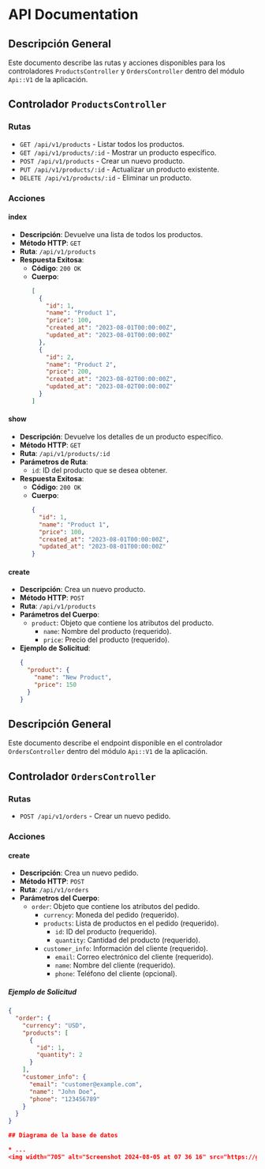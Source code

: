 # API Documentation

## Descripción General

Este documento describe las rutas y acciones disponibles para los controladores `ProductsController` y `OrdersController` dentro del módulo `Api::V1` de la aplicación.

## Controlador `ProductsController`

### Rutas

- `GET /api/v1/products` - Listar todos los productos.
- `GET /api/v1/products/:id` - Mostrar un producto específico.
- `POST /api/v1/products` - Crear un nuevo producto.
- `PUT /api/v1/products/:id` - Actualizar un producto existente.
- `DELETE /api/v1/products/:id` - Eliminar un producto.

### Acciones

#### index

- **Descripción**: Devuelve una lista de todos los productos.
- **Método HTTP**: `GET`
- **Ruta**: `/api/v1/products`
- **Respuesta Exitosa**:
  - **Código**: `200 OK`
  - **Cuerpo**:
    ```json
    [
      {
        "id": 1,
        "name": "Product 1",
        "price": 100,
        "created_at": "2023-08-01T00:00:00Z",
        "updated_at": "2023-08-01T00:00:00Z"
      },
      {
        "id": 2,
        "name": "Product 2",
        "price": 200,
        "created_at": "2023-08-02T00:00:00Z",
        "updated_at": "2023-08-02T00:00:00Z"
      }
    ]
    ```

#### show

- **Descripción**: Devuelve los detalles de un producto específico.
- **Método HTTP**: `GET`
- **Ruta**: `/api/v1/products/:id`
- **Parámetros de Ruta**:
  - `id`: ID del producto que se desea obtener.
- **Respuesta Exitosa**:
  - **Código**: `200 OK`
  - **Cuerpo**:
    ```json
    {
      "id": 1,
      "name": "Product 1",
      "price": 100,
      "created_at": "2023-08-01T00:00:00Z",
      "updated_at": "2023-08-01T00:00:00Z"
    }
    ```

#### create

- **Descripción**: Crea un nuevo producto.
- **Método HTTP**: `POST`
- **Ruta**: `/api/v1/products`
- **Parámetros del Cuerpo**:
  - `product`: Objeto que contiene los atributos del producto.
    - `name`: Nombre del producto (requerido).
    - `price`: Precio del producto (requerido).
- **Ejemplo de Solicitud**:
  ```json
  {
    "product": {
      "name": "New Product",
      "price": 150
    }
  }


## Descripción General

Este documento describe el endpoint disponible en el controlador `OrdersController` dentro del módulo `Api::V1` de la aplicación.

## Controlador `OrdersController`

### Rutas

- `POST /api/v1/orders` - Crear un nuevo pedido.

### Acciones

#### create

- **Descripción**: Crea un nuevo pedido.
- **Método HTTP**: `POST`
- **Ruta**: `/api/v1/orders`
- **Parámetros del Cuerpo**:
  - `order`: Objeto que contiene los atributos del pedido.
    - `currency`: Moneda del pedido (requerido).
    - `products`: Lista de productos en el pedido (requerido).
      - `id`: ID del producto (requerido).
      - `quantity`: Cantidad del producto (requerido).
    - `customer_info`: Información del cliente (requerido).
      - `email`: Correo electrónico del cliente (requerido).
      - `name`: Nombre del cliente (requerido).
      - `phone`: Teléfono del cliente (opcional).

##### Ejemplo de Solicitud
```json
{
  "order": {
    "currency": "USD",
    "products": [
      {
        "id": 1,
        "quantity": 2
      }
    ],
    "customer_info": {
      "email": "customer@example.com",
      "name": "John Doe",
      "phone": "123456789"
    }
  }
}

## Diagrama de la base de datos

* ...
<img width="705" alt="Screenshot 2024-08-05 at 07 36 16" src="https://github.com/user-attachments/assets/5b2f1508-a0bf-40c2-889e-238b1c6f1fc2">
